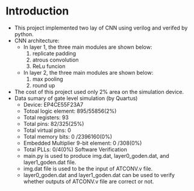 # Introduction
- This project implemented two lay of CNN using verilog and verifed by python.
- CNN architecture:
    - In layer 1, the three main modules are shown below:
        1. replicate padding
        2. atrous convolution
        3. ReLu funcion 
    - In layer 2, the three main modules are shown below:
        1. max pooling
        2. round up 
- The cost of this project used only 2% area on the simulation device.
- Data sumary of gate level simulation (by Quartus)
    - Device: EP4CE55F23A7
    - Totoal logic element: 895/55856(2%)
    - Total registers: 93
    - Total pins: 82/325(25%)
    - Total virtual pins: 0
    - Total memory bits: 0 /2396160(0%)
    - Embedded Multiplier 9-bit element: 0 /308(0%)
    - Total PLLs: 0/4(0%) 
Software Verification
     - main.py is used to produce img.dat, layer0_goden.dat, and layer1_goden.dat file.
     - img.dat file is used to be the input of ATCONV.v file.
     - layer0_goden.dat and layer1_goden.dat can be used to verify whether outputs of ATCONV.v file are correct or not.

